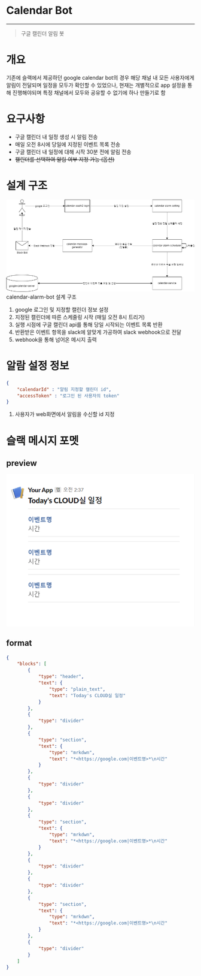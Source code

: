 # Calendar Bot

---

> 구글 캘린더 알림 봇
> 

# 개요

기존에 슬랙에서 제공하던 google calendar bot의 경우 해당 채널 내 모든 사용자에게 알림이 전달되며 일정을 모두가 확인할 수 있었으나, 현재는 개별적으로 app 설정을 통해 진행해야되며 특정 채널에서 모두와 공유할 수 없기에 하나 만들기로 함

# 요구사항

- 구글 캘린더 내 일정 생성 시 알림 전송
- 매일 오전 8시에 당일에 지정된 이벤트 목록 전송
- 구글 캘린더 내 일정에 대해 시작 30분 전에 알림 전송
- ~~캘린더를 선택하여 알림 여부 지정 가능 (옵션)~~

# 설계 구조

![uml](documents/alarm_bot_uml_v2.png)
calendar-alarm-bot 설계 구조

1. google 로그인 및 지정할 캘린더 정보 설정
2. 지정된 캘린더에 따른 스케줄링 시작 (매일 오전 8시 트리거)
3. 실행 시점에 구글 캘린더 api를 통해 당일 시작되는 이벤트 목록 반환
4. 반환받은 이벤트 항목을 slack에 알맞게 가공하여 slack webhook으로 전달
5. webhook을 통해 넘어온 메시지 출력

# 알람 설정 정보

```json
{ 
	"calendarId" : "알림 지정할 캘린더 id",
	"accessToken" : "로그인 된 사용자의 token"
}
```

1. 사용자가 web화면에서 알림을 수신할 id 지정

# 슬랙 메시지 포멧

## preview

![slack_format](documents/alarm_bot_slack_format.png)

## format

```json
{
	"blocks": [
		{
			"type": "header",
			"text": {
				"type": "plain_text",
				"text": "Today's CLOUD실 일정"
			}
		},
		{
			"type": "divider"
		},
		{
			"type": "section",
			"text": {
				"type": "mrkdwn",
				"text": "*<https://google.com|이벤트명>*\n시간"
			}
		},
		{
			"type": "divider"
		},
		{
			"type": "divider"
		},
		{
			"type": "section",
			"text": {
				"type": "mrkdwn",
				"text": "*<https://google.com|이벤트명>*\n시간"
			}
		},
		{
			"type": "divider"
		},
		{
			"type": "divider"
		},
		{
			"type": "section",
			"text": {
				"type": "mrkdwn",
				"text": "*<https://google.com|이벤트명>*\n시간"
			}
		},
		{
			"type": "divider"
		}
	]
}
```